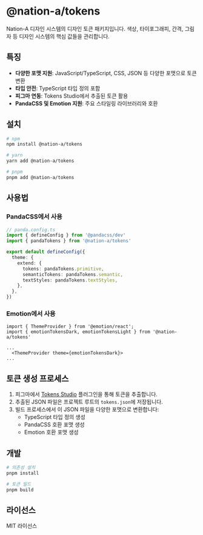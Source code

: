 # @nation-a/tokens

Nation-A 디자인 시스템의 디자인 토큰 패키지입니다. 색상, 타이포그래피, 간격, 그림자 등 디자인 시스템의 핵심 값들을 관리합니다.

## 특징

- **다양한 포맷 지원**: JavaScript/TypeScript, CSS, JSON 등 다양한 포맷으로 토큰 변환
- **타입 안전**: TypeScript 타입 정의 포함
- **피그마 연동**: Tokens Studio에서 추출된 토큰 활용
- **PandaCSS 및 Emotion 지원**: 주요 스타일링 라이브러리와 호환

## 설치

```bash
# npm
npm install @nation-a/tokens

# yarn
yarn add @nation-a/tokens

# pnpm
pnpm add @nation-a/tokens
```

## 사용법

### PandaCSS에서 사용

```ts
// panda.config.ts
import { defineConfig } from '@pandacss/dev'
import { pandaTokens } from '@nation-a/tokens'

export default defineConfig({
  theme: {
    extend: {
      tokens: pandaTokens.primitive,
      semanticTokens: pandaTokens.semantic,
      textStyles: pandaTokens.textStyles,
    },
  },
})
```

### Emotion에서 사용

```tsx
import { ThemeProvider } from '@emotion/react';
import { emotionTokensDark, emotionTokensLight } from '@nation-a/tokens'

...
  <ThemeProvider theme={emotionTokensDark}>
...
```

## 토큰 생성 프로세스

1. 피그마에서 [Tokens Studio](https://www.figma.com/community/plugin/843461159747178978/tokens-studio-for-figma-figma-tokens) 플러그인을 통해 토큰을 추출합니다.
2. 추출된 JSON 파일은 프로젝트 루트의 `tokens.json`에 저장됩니다.
3. 빌드 프로세스에서 이 JSON 파일을 다양한 포맷으로 변환합니다:
   - TypeScript 타입 정의 생성
   - PandaCSS 호환 포맷 생성
   - Emotion 호환 포맷 생성

## 개발

```bash
# 의존성 설치
pnpm install

# 토큰 빌드
pnpm build
```

## 라이선스

MIT 라이선스
